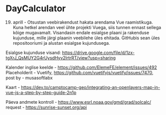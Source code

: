 # DayCalculator

19. aprill - 
Otsustan veebirakendust hakata arendama Vue raamistikuga. Kuna hetkel arendan veel ühte projekti Vuega, siis tunnen ennast sellega kõige mugavamalt. Visandasin
endale esialgse plaani ja rakenduse kujunduse, mille järgi plaanin veebilehe üles ehitada. GitHubis sean üles repositooriumi ja alustan esialgse kujundusega.

Esialgse kujunduse visand: https://drive.google.com/file/d/1zx-tgXrJ_QsMUY2G4rUysdHyv2lrtrRT/view?usp=sharing



Kalender inglise keelde - https://github.com/ElemeFE/element/issues/492
Placeholderit - Vuetify, https://github.com/vuetifyjs/vuetify/issues/7470, post by - musasoftlabx


Kaart - https://dev.to/camptocamp-geo/integrating-an-openlayers-map-in-vue-js-a-step-by-step-guide-2n1p

Päeva andmete kontroll - https://www.esrl.noaa.gov/gmd/grad/solcalc/
request - https://sunrise-sunset.org/api
